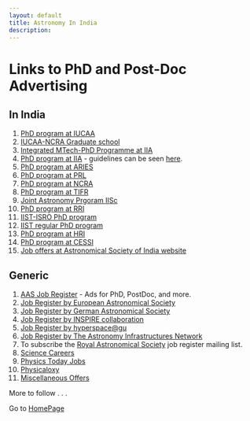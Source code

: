 ```yaml
---
layout: default
title: Astronomy In India
description: 
---
```

# Links to PhD and Post-Doc Advertising 

## In India
1. [PhD program at IUCAA](https://www.iucaa.in/Student-ProgrammesMain.html)
2. [IUCAA-NCRA Graduate school](https://www.iucaa.in/Stu-Prog-IUCAA-NCRA-GraduateSchool.html)
3. [Integrated MTech-PhD Programme at IIA](https://www.iiap.res.in/intmtech.html)
4. [PhD program at IIA](https://www.iiap.res.in/opportunities/graduate) - guidelines can be seen [here](https://www.iiap.res.in/PhD2018_Sept/Guidelines).
5. [PhD program at ARIES](https://www.aries.res.in/~gsa/phd/)
6. [PhD program at PRL](https://www.prl.res.in/prl-eng/phd)
7. [PhD program at NCRA](http://www.ncra.tifr.res.in/ncra/students/ph-d-programme)
8. [PhD program at TIFR](http://univ.tifr.res.in/gs2020/)
9. [Joint Astronomy Prgoram IISc](http://www.physics.iisc.ernet.in/~jap/jap-home.htm)
10. [PhD program at RRI](http://www.rri.res.in/phd_programme.html)
11. [IIST-ISRO PhD program](https://www.iist.ac.in/admissions/phd/isro/dos)
12. [IIST regular PhD program](https://www.iist.ac.in/admissions/phd/regular)
13. [PhD program at HRI](http://www.hri.res.in/~physgradp/phd.html)
14. [PhD program at CESSI](http://www.cessi.in/#Programs)
15. [Job offers at Astronomical Society of India website](https://astron-soc.in/jobs)

## Generic
1. [AAS Job Register](https://jobregister.aas.org/) - Ads for PhD, PostDoc, and more.
2. [Job Register by European Astronomical Society](https://eas.unige.ch/jobs.jsp)
3. [Job Register by German Astronomical Society](http://www.astronomische-gesellschaft.org/en/activities/jobregister)
4. [Job Register by INSPIRE collaboration](https://inspirehep.net/jobs?sort=mostrecent&size=25&page=1&q=&field_of_interest=astro-ph)
5. [Job Register by hyperspace@gu](https://hyperspace.uni-frankfurt.de/tag/phd/)
6. [Job Register by The Astronomy Infrastructures Network](https://riastronomia.es/en/contratos-predoctorales/)
7. To subscribe the [Royal Astronomical Society](https://ras.ac.uk/membership/RAS-job-list) job register mailing list.
8. [Science Careers](https://jobs.sciencecareers.org)
9. [Physics Today Jobs](https://www.aip.org/jobs/profiles/astronomy-astrophysics-jobs)
10. [Physicaloxy](https://physicaloxy.com)
11. [Miscellaneous Offers](./miscellaneous_offers.md)

More to follow . . .

Go to [HomePage](./../index.md)
